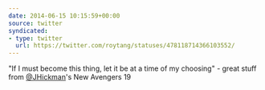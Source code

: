 ```yaml
---
date: 2014-06-15 10:15:59+00:00
source: twitter
syndicated:
- type: twitter
  url: https://twitter.com/roytang/statuses/478118714366103552/
---
```


"If I must become this thing, let it be at a time of my choosing" - great stuff from [@JHickman](https://twitter.com/JHickman/)'s New Avengers 19